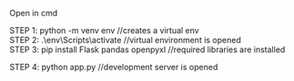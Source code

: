 Open in cmd

STEP 1: python -m venv env                   //creates a virtual env  
STEP 2: .\env\Scripts\activate  //virtual environment is opened  
STEP 3:  pip install Flask pandas openpyxl   //required libraries are installed

STEP 4: python app.py          //development server is opened 
